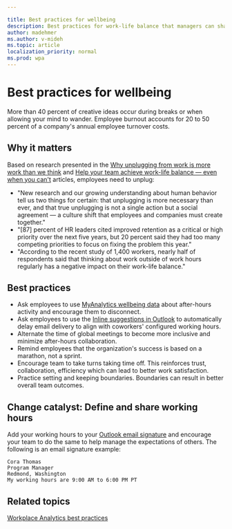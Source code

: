 ```yaml
---

title: Best practices for wellbeing
description: Best practices for work-life balance that managers can share with their teams
author: madehmer
ms.author: v-mideh
ms.topic: article
localization_priority: normal 
ms.prod: wpa
---
```


# Best practices for wellbeing

 More than 40 percent of creative ideas occur during breaks or when allowing your mind to wander. Employee burnout accounts for 20 to 50 percent of a company's annual employee turnover costs.

## Why it matters

Based on research presented in the [Why unplugging from work is more work than we think](https://insights.office.com/productivity/unplugging/) and [Help your team achieve work-life balance — even when you can't](https://insights.office.com/employee-experience/help-your-team-achieve-work-life-balance-even-when-you-cant/) articles, employees need to unplug:

* "New research and our growing understanding about human behavior tell us two things for certain: that unplugging is more necessary than ever, and that true unplugging is not a single action but a social agreement — a culture shift that employees and companies must create together."
* "[87] percent of HR leaders cited improved retention as a critical or high priority over the next five years, but 20 percent said they had too many competing priorities to focus on fixing the problem this year."
* "According to the recent study of 1,400 workers, nearly half of respondents said that thinking about work outside of work hours regularly has a negative impact on their work-life balance."

## Best practices

* Ask employees to use [MyAnalytics wellbeing data](../MyAnalytics/Use/wellbeing.md) about after-hours activity and encourage them to disconnect.
* Ask employees to use the [Inline suggestions in Outlook](../MyAnalytics/Use/mya-notifications.md#delay-email-delivery) to automatically delay email delivery to align with coworkers' configured working hours.
* Alternate the time of global meetings to become more inclusive and minimize after-hours collaboration.
* Remind employees that the organization's success is based on a marathon, not a sprint.  
* Encourage team to take turns taking time off. This reinforces trust, collaboration, efficiency which can lead to better work satisfaction.
* Practice setting and keeping boundaries. Boundaries can result in better overall team outcomes.

## Change catalyst: Define and share working hours

Add your working hours to your [Outlook email signature](https://support.microsoft.com/office/create-an-email-signature-from-a-template-5b02c5ed-1e85-4d2a-a098-9628fe3231d8) and encourage your team to do the same to help manage the expectations of others. The following is an email signature example:

```
Cora Thomas
Program Manager
Redmond, Washington
My working hours are 9:00 AM to 6:00 PM PT
```

## Related topics

[Workplace Analytics best practices](gm-best-practices.md)